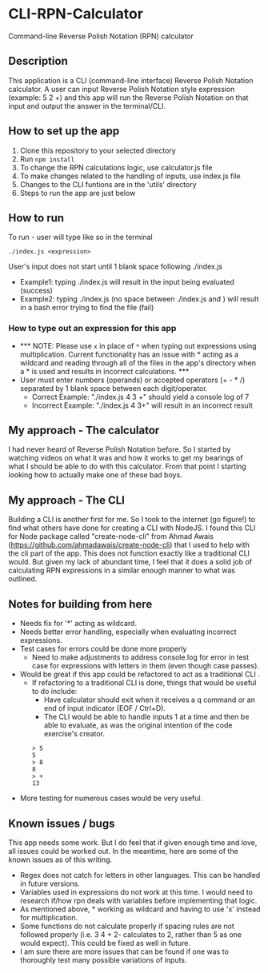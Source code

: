 # CLI-RPN-Calculator
Command-line Reverse Polish Notation (RPN) calculator


## Description
This application is a CLI (command-line interface) Reverse Polish Notation calculator. A user can input Reverse Polish Notation style expression (example: 5 2 +) and this app will run the Reverse Polish Notation on that input and output the answer in the terminal/CLI. 


## How to set up the app
1. Clone this repository to your selected directory
2. Run ``` npm install ```
3. To change the RPN calculations logic, use calculator.js file
4. To make changes related to the handling of inputs, use index.js file
5. Changes to the CLI funtions are in the 'utils' directory
5. Steps to run the app are just below


## How to run
To run - user will type like so in the terminal 
```
./index.js <expression>
```

User's input does not start until 1 blank space following ./index.js
- Example1: typing ./index.js <expression> will result in the input being evaluated (success)
- Example2: typing ./index.js<expression> (no space between ./index.js and <expression>) will result in a bash error trying to find the file (fail)


### How to type out an expression for this app
- *** NOTE: Please use ```x``` in place of ```*``` when typing out expressions using multiplication. Current functionality has an issue with * acting as a wildcard and reading through all of the files in the app's directory when a * is used and results in incorrect calculations. ***
- User must enter numbers (operands) or accepted operators (+ - * /) separated by 1 blank space between each digit/operator.
    - Correct Example: "./index.js 4 3 +" should yield a console log of 7
    - Incorrect Example: "./index.js 4 3+" will result in an incorrect result


## My approach - The calculator
I had never heard of Reverse Polish Notation before. So I started by watching videos on what it was and how it works to get my bearings of what I should be able to do with this calculator. From that point I starting looking how to actually make one of these bad boys.


## My approach - The CLI
Building a CLI is another first for me. So I took to the internet (go figure!) to find what others have done for creating a CLI with NodeJS. I found this CLI for Node package called "create-node-cli" from Ahmad Awais (https://github.com/ahmadawais/create-node-cli) that I used to help with the cli part of the app. This does not function exactly like a traditional CLI would. But given my lack of abundant time, I feel that it does a solid job of calculating RPN expressions in a similar enough manner to what was outlined. 


## Notes for building from here
- Needs fix for '*' acting as wildcard.
- Needs better error handling, especially when evaluating incorrect expressions.
- Test cases for errors could be done more properly
    - Need to make adjustments to address console.log for error in test case for expressions with letters in them (even though case passes).
- Would be great if this app could be refactored to act as a traditional CLI .
    - If refactoring to a traditional CLI is done, things that would be useful to do include:
        - Have calculator should exit when it receives a q command or an end of input indicator (EOF / Ctrl+D).
        - The CLI would be able to handle inputs 1 at a time and then be able to evaluate, as was the original intention of the code exercise's creator. 
        ```
        > 5 
        5
        > 8
        8
        > +
        13
        ```
- More testing for numerous cases would be very useful.


## Known issues / bugs
This app needs some work. But I do feel that if given enough time and love, all issues could be worked out. In the meantime, here are some of the known issues as of this writing.

- Regex does not catch for letters in other languages. This can be handled in future versions.
- Variables used in expressions do not work at this time. I would need to research if/how rpn deals with variables before implementing that logic. 
- As mentioned above, * working as wildcard and having to use 'x' instead for multiplication.
- Some functions do not calculate properly if spacing rules are not followed properly (i.e. 3 4 + 2-  calculates to 2, rather than 5 as one would expect). This could be fixed as well in future.
- I am sure there are more issues that can be found if one was to thoroughly test many possible variations of inputs.
